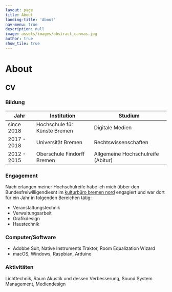 ```yaml
---
layout: page
title: About
landing-title: 'About'
nav-menu: true
description: null
image: assets/images/abstract_canvas.jpg
author: true
show_tile: true
---
```

<div id="main" class="alt">
  <div class="inner">

<h1>About</h1>

<h2>CV</h2>
<h3>Bildung</h3>

<!-- <hr class="major" /> breakline -->
<div class="table-wrapper">
	<table>
		<thead>
			<tr>
				<th>Jahr</th>
				<th>Institution</th>
        <th>Studium</th>
			</tr>
		</thead>
		<tbody>
			<tr>
				<td>since 2018</td>
				<td>Hochschule für Künste Bremen</td>
        <td>Digitale Medien</td>
			</tr>
			<tr>
				<td>2017 - 2018</td>
				<td>Universität Bremen</td>
				<td>Rechtswissenschaften</td>
      </tr>
			<tr>
				<td>2012 - 2015</td>
				<td>Oberschule Findorff Bremen</td>
				<td>Allgemeine Hochschulreife (Abitur)</td>
			</tr>
		</tbody>
	</table>
</div>

<h3>Engagement</h3>

Nach erlangen meiner Hochschulreife habe ich mich übber den Bundesfreiwilligendiesnt im <a href="https://www.kulturbuerobremennord.de/">kulturbüro bremen nord</a> engagiert und war dort für ein Jahr in folgenden Bereichen tätig:
<br>
<ul>
  <li>Veranstaltungstechnik</li>
  <li>Verwaltungsarbeit</li>
  <li>Grafikdesign</li>
  <li>Haustechnik</li>
</ul>

<h3>Computer/Software</h3>
<ul>
  <li>Adobbe Suit, Native Instruments Traktor, Room Equalization Wizard</li>
  <li>macOS, Windows, Raspbian, Arduino</li>
</ul>
<h3>Aktivitäten</h3>

Lichttechnik, Raum Akustik und dessen Verbesserung, Sound System Management, Mediendesign

</div>
</div>
